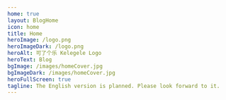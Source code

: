 ```yaml
---
home: true
layout: BlogHome
icon: home
title: Home
heroImage: /logo.png
heroImageDark: /logo.png
heroAlt: 可了个乐 Kelegele Logo
heroText: Blog
bgImage: /images/homeCover.jpg
bgImageDark: /images/homeCover.jpg
heroFullScreen: true
tagline: The English version is planned. Please look forward to it.
---
```

